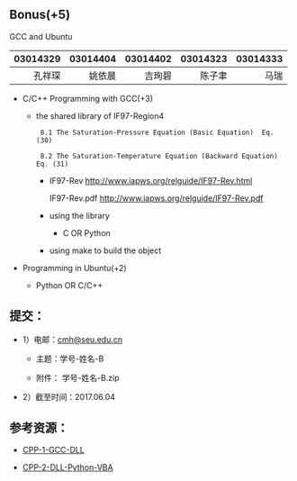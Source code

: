 ## Bonus(+5) 

  GCC and Ubuntu
 
| 03014329 |03014404 |03014402  | 03014323 |03014333 |
|---------:|---------:|---------:|-------:|------:|
|  孔祥琛  | 姚依晨   |   吉珣碧    | 陈子聿   |马瑞    | 


* C/C++ Programming with GCC(+3) 
  
   *  the shared library of IF97-Region4
    
           8.1 The Saturation-Pressure Equation (Basic Equation)  Eq. (30)

           8.2 The Saturation-Temperature Equation (Backward Equation)  Eq. (31)

      * IF97-Rev http://www.iapws.org/relguide/IF97-Rev.html
         
          IF97-Rev.pdf  http://www.iapws.org/relguide/IF97-Rev.pdf

      * using the library 

         * C  OR  Python 

       * using make to build the object    

 
* Programming in Ubuntu(+2)   
  
   * Python OR C/C++ 

## 提交：

* 1）电邮：cmh@seu.edu.cn

  * 主题：学号-姓名-B
  
  * 附件： 学号-姓名-B.zip

* 2）截至时间：2017.06.04

## 参考资源：

* [CPP-1-GCC-DLL](http://nbviewer.ipython.org/github/PySEE/home/tree/S2017/notebook/CPP-1-GCC-DLL.ipynb)

* [CPP-2-DLL-Python-VBA](http://nbviewer.ipython.org/github/PySEE/home/tree/S2017/notebook/CPP-2-DLL-Python-VBA.ipynb)


